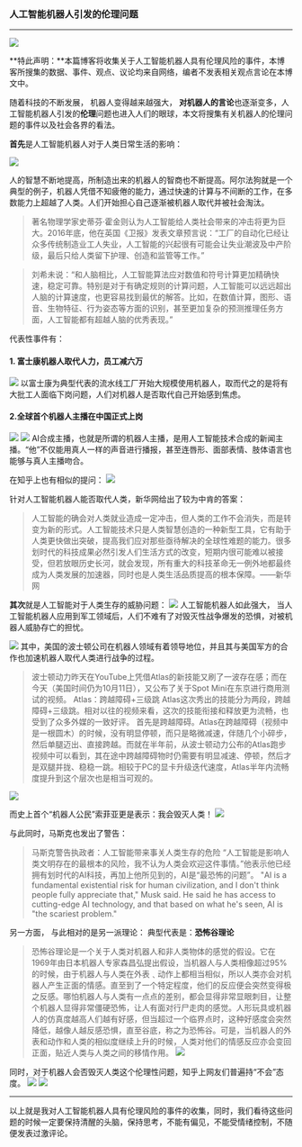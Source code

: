 
### 人工智能机器人引发的伦理问题

***

![](images/it1.jpg)

**特此声明：**本篇博客将收集关于人工智能机器人具有伦理风险的事件，本博客所搜集的数据、事件、观点、议论均来自网络，编者不发表相关观点言论在本博文中。

随着科技的不断发展， 机器人变得越来越强大， **对机器人的言论**也逐渐变多，人工智能机器人引发的**伦理**问题也进入人们的眼球，本文将搜集有关机器人的伦理问题的事件以及社会各界的看法。

**首先**是人工智能机器人对于人类日常生活的影响：

![](images/it2.jpg)

人的智慧不断地提高，所制造出来的机器人的智商也不断提高。阿尔法狗就是一个典型的例子，机器人凭借不知疲倦的能力，通过快速的计算与不间断的工作，在多数能力上超越了人类。人们开始担心自己逐渐被机器人取代并被社会淘汰。

>著名物理学家史蒂芬·霍金则认为人工智能给人类社会带来的冲击将更为巨大。2016年底，他在英国《卫报》发表文章预言说：“工厂的自动化已经让众多传统制造业工人失业，人工智能的兴起很有可能会让失业潮波及中产阶级，最后只给人类留下护理、创造和监管等工作。”

>刘希未说：“和人脑相比，人工智能算法应对数值和符号计算更加精确快速，稳定可靠。特别是对于有确定规则的计算问题，人工智能可以远远超出人脑的计算速度，也更容易找到最优的解答。比如，在数值计算，图形、语音、生物特征、行为姿态等方面的识别，甚至更加复杂的预测推理任务方面，人工智能都有超越人脑的优秀表现。”

代表性事件有：
#### 1. 富士康机器人取代人力，员工减六万
![](images/it3.jpg)
以富士康为典型代表的流水线工厂开始大规模使用机器人，取而代之的是将有大批工人面临下岗问题，人们对机器人是否取代自己开始感到焦虑。

#### 2.全球首个机器人主播在中国正式上岗

![](images/it4.jpg)
![](images/it5.gif)
AI合成主播，也就是所谓的机器人主播，是用人工智能技术合成的新闻主播。“他”不仅能用真人一样的声音进行播报，甚至连唇形、面部表情、肢体语言也能够与真人主播吻合。

在知乎上也有相似的提问：
![](images/it6.jpg)

针对人工智能机器人能否取代人类，新华网给出了较为中肯的答案：
>人工智能的确会对人类就业造成一定冲击，但人类的工作不会消失，而是转变为新的形式。人工智能技术只是人类智慧创造的一种新型工具，它有助于人类更快做出突破，提高我们应对那些亟待解决的全球性难题的能力。很多划时代的科技成果必然引发人们生活方式的改变，短期内很可能难以被接受，但若放眼历史长河，就会发现，所有重大的科技革命无一例外地都最终成为人类发展的加速器，同时也是人类生活品质提高的根本保障。——新华网

**其次**就是人工智能对于人类生存的威胁问题：
![](images/it7.jpg)
人工智能机器人如此强大， 当人工智能机器人应用到军工领域后，人们不难有了对毁灭性战争爆发的恐惧，对被机器人威胁存亡的担忧。

![](images/it8.jpg)
其中，美国的波士顿公司在机器人领域有着领导地位，并且其与美国军方的合作也加速机器人取代人类进行战争的过程。

>波士顿动力昨天在YouTube上凭借Atlas的新技能又刷了一波存在感；而在今天（美国时间仍为10月11日），又公布了关于Spot Mini在东京进行商用测试的视频。
>Atlas：跨越障碍+三级跳
>Atlas这次秀出的技能分为两段，跨越障碍+三级跳。相对以往的视频来看，这次的技能衔接和释放更为流畅，也受到了众多外媒的一致好评。
>首先是跨越障碍。Atlas在跨越障碍（视频中是一根圆木）的时候，没有明显停顿，而只是略微减速，伴随几个小碎步，然后单腿迈出、直接跨越。而就在半年前，从波士顿动力公布的Atlas跑步视频中可以看到，其在途中跨越障碍物时仍需要有明显减速、停顿，然后才是双腿并拢、稳稳一跳。相较于PC的显卡升级迭代速度，Atlas半年内流畅度提升到这个层次也是相当可观的。

![](images/it8.gif)

而史上首个“机器人公民”索菲亚更是表示：我会毁灭人类！
![](images/it9.jpeg)

与此同时，马斯克也发出了警告：
>马斯克警告执政者：人工智能带来事关人类生存的危险
>“人工智能是影响人类文明存在的最根本的风险，我不认为人类会欢迎这件事情。”他表示他已经拥有划时代的AI科技，再加上他所见到的，AI是“最恐怖的问题”。
>"AI is a fundamental existential risk for human civilization, and I don't think people fully appreciate that," Musk said. He said he has access to cutting-edge AI technology, and that based on what he's seen, AI is "the scariest problem."

另一方面， 与此相对的是另一派理论：
典型代表是：**恐怖谷理论**
>恐怖谷理论是一个关于人类对机器人和非人类物体的感觉的假设。它在1969年由日本机器人专家森昌弘提出假设，当机器人与人类相像超过95%的时候，由于机器人与人类在外表﹑动作上都相当相似，所以人类亦会对机器人产生正面的情感。直至到了一个特定程度，他们的反应便会突然变得极之反感。哪怕机器人与人类有一点点的差别，都会显得非常显眼刺目，让整个机器人显得非常僵硬恐怖，让人有面对行尸走肉的感觉。人形玩具或机器人的仿真度越高人们越有好感，但当超过一个临界点时，这种好感度会突然降低，越像人越反感恐惧，直至谷底，称之为恐怖谷。可是，当机器人的外表和动作和人类的相似度继续上升的时候，人类对他们的情感反应亦会变回正面，贴近人类与人类之间的移情作用。
![](images/it11.jpg)

同时，对于机器人会否毁灭人类这个伦理性问题，知乎上网友们普遍持“不会”态度。
![](images/it12.jpg)
![](images/it13.jpg)

***
以上就是我对人工智能机器人具有伦理风险的事件的收集，同时，我们看待这些问题的时候一定要保持清醒的头脑，保持思考，不能有偏见，不能受情绪控制，不随便发表过激评论。
